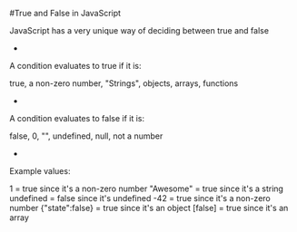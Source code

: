 #True and False in JavaScript

JavaScript has a very unique way of deciding between true and false

-

A condition evaluates to true if it is:

true,
a non-zero number,
"Strings",
objects,
arrays,
functions

-

A condition evaluates to false if it is:

false,
0,
"",
undefined,
null,
not a number

-

Example values:

1 = true                since it's a non-zero number
"Awesome" = true        since it's a string
undefined = false       since it's undefined
-42 = true              since it's a non-zero number
{"state":false} = true  since it's an object
[false] = true          since it's an array

